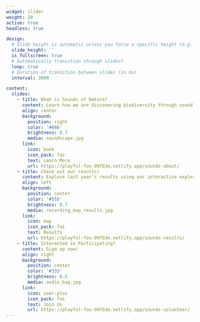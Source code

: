 ```yaml
---
widget: slider
weight: 20
active: true
headless: true

design:
  # Slide height is automatic unless you force a specific height (e.g. '400px')
  slide_height: ''
  is_fullscreen: true
  # Automatically transition through slides?
  loop: true
  # Duration of transition between slides (in ms)
  interval: 3000

content:
  slides:
    - title: What is Sounds of Nature?
      content: Learn how we are discovering biodiversity through sound...
      align: center
      background:
        position: right
        color: '#666'
        brightness: 0.7
        media: soundscape.jpg
      link:
        icon: book
        icon_pack: fas
        text: Learn More
        url: https://playful-fox-997b3e.netlify.app/sounds-about/
    - title: Check out our results!
      content: Explore last year's results using our interactive explorer
      align: left
      background:
        position: center
        color: '#555'
        brightness: 0.7
        media: recording_map_results.jpg
      link:
        icon: map
        icon_pack: fas
        text: Results
        url: https://playful-fox-997b3e.netlify.app/sounds-results/
    - title: Interested in Participating?
      content: Sign up now!
      align: right
      background:
        position: center
        color: '#333'
        brightness: 0.5
        media: audio_bag.jpg
      link:
        icon: user-plus
        icon_pack: fas
        text: Join Us
        url: https://playful-fox-997b3e.netlify.app/sounds-volunteer/
---
```

